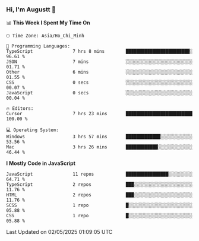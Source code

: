 ### Hi, I'm Augustt 👋

<!--START_SECTION:waka-->
📊 **This Week I Spent My Time On** 

```text
🕑︎ Time Zone: Asia/Ho_Chi_Minh

💬 Programming Languages: 
TypeScript               7 hrs 8 mins        ████████████████████████░   96.61 % 
JSON                     7 mins              ░░░░░░░░░░░░░░░░░░░░░░░░░   01.71 % 
Other                    6 mins              ░░░░░░░░░░░░░░░░░░░░░░░░░   01.55 % 
CSS                      0 secs              ░░░░░░░░░░░░░░░░░░░░░░░░░   00.07 % 
JavaScript               0 secs              ░░░░░░░░░░░░░░░░░░░░░░░░░   00.04 % 

🔥 Editors: 
Cursor                   7 hrs 23 mins       █████████████████████████   100.00 % 

💻 Operating System: 
Windows                  3 hrs 57 mins       █████████████░░░░░░░░░░░░   53.56 % 
Mac                      3 hrs 26 mins       ████████████░░░░░░░░░░░░░   46.44 % 
```

**I Mostly Code in JavaScript** 

```text
JavaScript               11 repos            ████████████████░░░░░░░░░   64.71 % 
TypeScript               2 repos             ███░░░░░░░░░░░░░░░░░░░░░░   11.76 % 
HTML                     2 repos             ███░░░░░░░░░░░░░░░░░░░░░░   11.76 % 
SCSS                     1 repo              █░░░░░░░░░░░░░░░░░░░░░░░░   05.88 % 
CSS                      1 repo              █░░░░░░░░░░░░░░░░░░░░░░░░   05.88 % 
```




 Last Updated on 02/05/2025 01:09:05 UTC
<!--END_SECTION:waka-->
